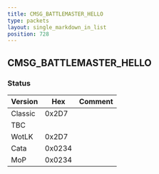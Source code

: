 ```yaml
---
title: CMSG_BATTLEMASTER_HELLO
type: packets
layout: single_markdown_in_list
position: 728
---
```


## CMSG_BATTLEMASTER_HELLO

### Status

Version    | Hex        | Comment
---------- | ---------- | ---------- 
Classic    | 0x2D7      | 
TBC        |            | 
WotLK      | 0x2D7      | 
Cata       | 0x0234     | 
MoP        | 0x0234     | 